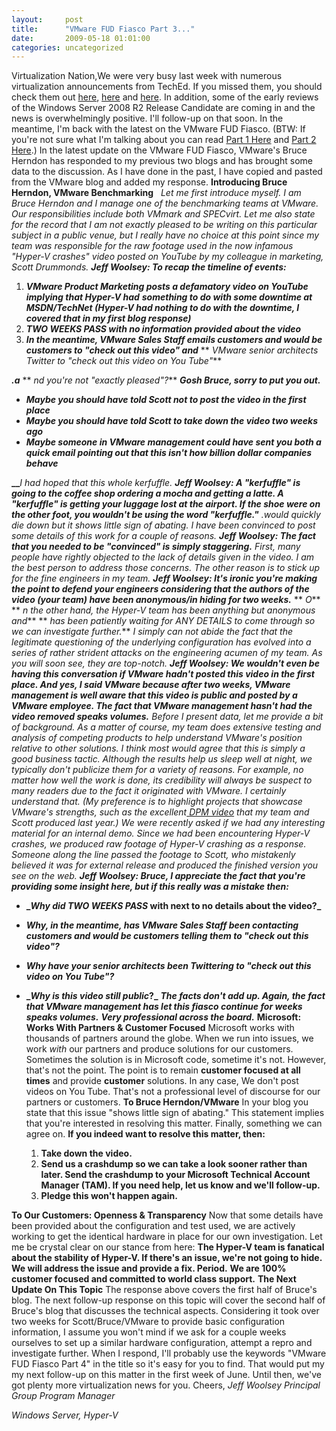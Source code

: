 ```yaml
---
layout:     post
title:      "VMware FUD Fiasco Part 3..."
date:       2009-05-18 01:01:00
categories: uncategorized
---
```

Virtualization Nation,We were very busy last week with numerous virtualization announcements from TechEd. If you missed them, you should check them out [here](http://blogs.technet.com/virtualization/archive/2009/05/12/hyper-v-in-ws08-r2-release-candidate-bringing-more-to-the-table.aspx), [here](http://blogs.technet.com/virtualization/archive/2009/05/12/tech-ed-windows-server-2008-r2-hyper-v-news.aspx) and [here](http://blogs.technet.com/virtualization/archive/2009/05/14/native-vhd-support-in-windows-7.aspx). In addition, some of the early reviews of the Windows Server 2008 R2 Release Candidate are coming in and the news is overwhelmingly positive. I'll follow-up on that soon. In the meantime, I'm back with the latest on the VMware FUD Fiasco. (BTW: If you're not sure what I'm talking about you can read [Part 1 Here](http://blogs.technet.com/virtualization/archive/2009/05/09/hyper-v-winning-daily-vmware-fud-reaching-new-heights.aspx) and [Part 2 Here](http://blogs.technet.com/virtualization/archive/2009/05/09/day-two-of-the-scott-drummond-vmware-fud-fiasco.aspx).) In the latest update on the VMware FUD Fiasco, VMware's Bruce Herndon has responded to my previous two blogs and has brought some data to the discussion. As I have done in the past, I have copied and pasted from the VMware blog and added my response. **Introducing Bruce Herndon, VMware Benchmarking**   _Let me first introduce myself. I am Bruce Herndon and I manage one of the benchmarking teams at VMware. Our responsibilities include both VMmark and SPECvirt. Let me also state for the record that I am not exactly pleased to be writing on this particular subject in a public venue, but I really have no choice at this point since my team was responsible for the raw footage used in the now infamous "Hyper-V crashes" video posted on YouTube by my colleague in marketing, Scott Drummonds._ **_Jeff Woolsey: To recap the timeline of events:_**

  1. **_VMware Product Marketing posts a defamatory video on YouTube implying that Hyper-V had_** **_something to do with some downtime at MSDN/TechNet (Hyper-V had nothing to do with the downtime, I covered that in my first blog response)_**
  2. **__TWO WEEKS PASS_ with no information provided about the video_**
  3. **_In the meantime, VMware Sales Staff emails customers and would be customers to "check out this video" and_** ** _VMware senior architects Twitter to "check out this video on You Tube"_**

**_.a_** ** _nd you're not "exactly pleased"?_** **_Gosh Bruce, sorry to put you out._**

  * **_Maybe you should have told Scott not to post the video in the first place_**
  * **_Maybe you should have told Scott to take down the video two weeks ago_**
  * **_Maybe someone in VMware management could have sent you both a quick email pointing out that _this isn't how billion dollar companies behave__**

**__**_I had hoped that this whole kerfuffle._ **_Jeff_ _Woolsey: A "kerfuffle" is going to the coffee shop ordering a mocha and getting a latte. A "kerfuffle" is getting your luggage lost at the airport. If the shoe were on the other foot, you wouldn't be using the word "kerfuffle."_** _.would quickly die down but it shows little sign of abating._ _I have been convinced to post some details of this work for a couple of reasons._ _**Jeff Woolsey: The fact that you needed to be "convinced" is simply staggering.**_ _First, many people have rightly objected to the lack of details given in the video. I am the best person to address those concerns. The other reason is to stick up for the fine engineers in my team._ **_Jeff Woolsey: It's ironic you're making the point to defend your engineers considering that the authors of the video (your team) have been anonymous/in hiding for two weeks._** ** _O_** ** _n the other hand, the Hyper-V team has been anything but anonymous and_** ** _has been patiently waiting for ANY DETAILS to come through so we can investigate further._** _I simply can not abide the fact that the legitimate questioning of the underlying configuration has evolved into a series of rather strident attacks on the engineering acumen of my team. As you will soon see, they are top-notch._ **_Jeff Woolsey: We wouldn't even be having this conversation if VMware hadn't posted this video in the first place. And yes, I said VMware because after two weeks, VMware management is well aware that this video is public and posted by a VMware employee. _The fact that VMware management hasn't had the video removed speaks volumes_._** _Before I present data, let me provide a bit of background. As a matter of course, my team does extensive testing and analysis of competing products to help understand VMware's position relative to other solutions. I think most would agree that this is simply a good business tactic. Although the results help us sleep well at night, we typically don't publicize them for a variety of reasons. For example, no matter how well the work is done, its credibility will always be suspect to many readers due to the fact it originated with VMware. I certainly understand that. (My preference is to highlight projects that showcase VMware's strengths, such as the excellent_[ _DPM video_](https://www.youtube.com/watch?v=7CbRS0GGuNc) _that my team and Scott produced last year.) We were recently asked if we had any interesting material for an internal demo. Since we had been encountering Hyper-V crashes, we produced raw footage of Hyper-V crashing as a response. Someone along the line passed the footage to Scott, who mistakenly believed it was for external release and produced the finished version you see on the web._ **_Jeff Woolsey: Bruce, I appreciate the fact that you're providing some insight here, but if this really was a mistake then:_**
* **__Why did TWO WEEKS PASS_ with next to no details about the video?_**
* **_Why, in the meantime, has VMware Sales Staff been contacting customers and would be customers telling them to "check out this video"?_**
* **_Why have your senior architects been Twittering to "check out this video on You Tube"?_**
* **__Why is this video still public_?_** **_The facts don't add up. Again, the fact that VMware management has let this fiasco continue for weeks speaks volumes._** **_Very professional across the board._** **Microsoft: Works With Partners & Customer Focused**
Microsoft works with thousands of partners around the globe. When we run into issues, we work _with_ our partners and produce solutions for our customers. Sometimes the solution is in Microsoft code, sometime it's not. However, that's not the point. The point is to remain **customer focused at all times** and provide **customer** solutions. In any case, We don't post videos on You Tube. That's not a professional level of discourse for our partners or customers. **To Bruce Herndon/VMware** In your blog you state that this issue "shows little sign of abating." This statement implies that you're interested in resolving this matter. Finally, something we can agree on. **If you indeed want to resolve this matter, then:**

  1. **Take down the video.**
  2. **Send us a crashdump so we can take a look sooner rather than later. Send the crashdump to your Microsoft Technical Account Manager (TAM). If you need help, let us know and we'll follow-up.**
  3. **Pledge this won't happen again.**

**To Our Customers: Openness & Transparency** Now that some details have been provided about the configuration and test used, we are actively working to get the identical hardware in place for our own investigation. Let me be crystal clear on our stance from here: **The Hyper-V team is fanatical about the stability of Hyper-V. If there's an issue, we're not going to hide. We will address the issue and provide a fix. Period.** **We are 100% customer focused and committed to world class support.** **The Next Update On This Topic** The response above covers the first half of Bruce's blog. The next follow-up response on this topic will cover the second half of Bruce's blog that discusses the technical aspects. Considering it took over two weeks for Scott/Bruce/VMware to provide basic configuration information, I assume you won't mind if we ask for a couple weeks ourselves to set up a similar hardware configuration, attempt a repro and investigate further. When I respond, I'll probably use the keywords "VMware FUD Fiasco Part 4" in the title so it's easy for you to find. That would put my my next follow-up on this matter in the first week of June. Until then, we've got plenty more virtualization news for you. Cheers, _Jeff Woolsey_ _Principal Group Program Manager_

_Windows Server, Hyper-V_
